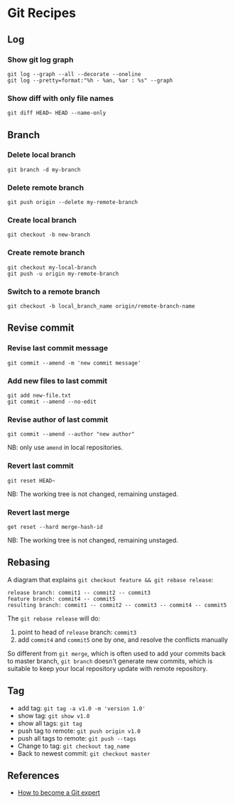 
# Git Recipes

## Log

### Show git log graph

```
git log --graph --all --decorate --oneline
git log --pretty=format:"%h - %an, %ar : %s" --graph
```

### Show diff with only file names

```
git diff HEAD~ HEAD --name-only
```

## Branch

### Delete local branch

```
git branch -d my-branch
```

### Delete remote branch

```
git push origin --delete my-remote-branch
```

### Create local branch

```
git checkout -b new-branch
```

### Create remote branch

```
git checkout my-local-branch
git push -u origin my-remote-branch
```

### Switch to a remote branch

```
git checkout -b local_branch_name origin/remote-branch-name
```

## Revise commit
### Revise last commit message

```
git commit --amend -m 'new commit message'
```

### Add new files to last commit

```
git add new-file.txt
git commit --amend --no-edit
```

### Revise author of last commit

```
git commit --amend --author "new author"
```

NB: only use `amend` in local repositories.

### Revert last commit

```
git reset HEAD~
```

NB: The working tree is not changed, remaining unstaged.

### Revert last merge

```
get reset --hard merge-hash-id
```

NB: The working tree is not changed, remaining unstaged.

## Rebasing

A diagram that explains `git checkout feature && git rebase release`:

```
release branch: commit1 -- commit2 -- commit3
feature branch: commit4 -- commit5
resulting branch: commit1 -- commit2 -- commit3 -- commit4 -- commit5
```

The `git rebase release` will do:

  1. point to head of `release` branch: `commit3`
  2. add `commit4` and `commit5` one by one, and resolve the conflicts manually
  
So different from `git merge`, which is often used to add your commits back to master branch, `git branch` doesn't generate new commits, which is suitable to keep your local repository update with remote repository.


## Tag

  * add tag: `git tag -a v1.0 -m 'version 1.0'`
  * show tag: `git show v1.0`
  * show all tags: `git tag`
  * push tag to remote: `git push origin v1.0`
  * push all tags to remote: `git push --tags`
  * Change to tag: `git checkout tag_name`
  * Back to newest commit: `git checkout master`

## References

  * [How to become a Git expert](https://medium.freecodecamp.org/how-to-become-a-git-expert-e7c38bf54826)
